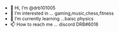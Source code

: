 - 👋 Hi, I’m @drb101005
- 👀 I’m interested in ... gaming,music,chess,fitness
- 🌱 I’m currently learning ...baisc physics
- 📫 How to reach me ... discord DRB#6018

<!---
drb101005/drb101005 is a ✨ special ✨ repository because its `README.md` (this file) appears on your GitHub profile.
You can click the Preview link to take a look at your changes.
--->
